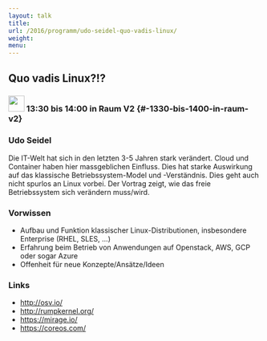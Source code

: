 ```yaml
---
layout: talk
title:
url: /2016/programm/udo-seidel-quo-vadis-linux/
weight:
menu:
---
```

## Quo vadis Linux?!?

### <img height = "32" src="../../../images/talk.svg"> 13:30 bis 14:00 in Raum V2 {#-1330-bis-1400-in-raum-v2}

### Udo Seidel

Die IT-Welt hat sich in den letzten 3-5 Jahren stark verändert. Cloud und Container haben hier massgeblichen Einfluss. Dies hat starke Auswirkung auf das klassische Betriebssystem-Model und -Verständnis. Dies geht auch nicht spurlos an Linux vorbei. Der Vortrag zeigt, wie das freie Betriebssystem sich verändern muss/wird.

### Vorwissen

- Aufbau und Funktion klassischer Linux-Distributionen, insbesondere Enterprise (RHEL, SLES, ...)
- Erfahrung beim Betrieb von Anwendungen auf Openstack, AWS, GCP oder sogar Azure
- Offenheit für neue Konzepte/Ansätze/Ideen

### Links

- <a href="http://osv.io/" target="_blank">http://osv.io/</a>
- <a href="http://rumpkernel.org/" target="_blank">http://rumpkernel.org/</a>
- <a href="https://mirage.io/" target="_blank">https://mirage.io/</a>
- <a href="https://coreos.com/" target="_blank">https://coreos.com/</a>
